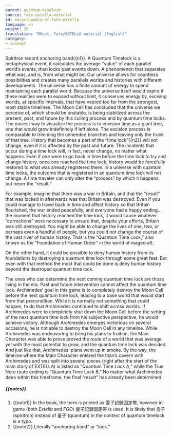 ```yaml
---
parent: quantum-timelock
source: fate-extella-material
id: encyclopedia-of-fate-extella
language: en
weight: 26
translation: "RHuot, Fate/EXTELLA material (English)"
category:
- concept
---
```


Spiritron record anchoring band{{n1}}.
A Quantum Timelock is a metaphysical event, it calculates the average “value” of each parallel world’s events, then locks past events down. A phenomenon that separates what was, and is, from what might be.
Our universe allows for countless possibilities and creates many parallels worlds and histories with different developments.
The universe has a finite amount of energy to spend maintaining each parallel world. Because the universe itself would expire if these realities were to expand without limit, it conserves energy by, excising worlds, at specific intervals, that have veered too far from the strongest, most stable timelines.
The Moon Cell has concluded that the universe we perceive of, which should be unstable, is being stabilized across the present, past, and future by this culling process and by quantum time locks.
The easiest way to visualize the process is to envision time as a giant tree, one that would grow indefinitely if left alone. The excision process is comparable to trimming the unneeded branches and leaving only the trunk of that tree.
History that becomes a part of the “time lock”{{n2}} will not change, even if it is affected by the past and future. The incidents that occur during a time lock will, in fact, never change, no matter what happens.
Even if one were to go back in time before the time lock to try and change history, once one reached the time lock, history would be forcefully restored to what was already registered there.
In a universe with quantum time locks, the outcome that is registered in an quantum time lock will not change. A time traveler can only alter the “process” by which it happens, but never the “result.”

For example, imagine that there was a war in Britain, and that the “result” that was locked in afterwards was that Britain was destroyed.
Even if you could manage to travel back in time and affect history so that Britain flourished, the war ended peacefully, and everyone had a happy ending… the moment that history reached the time lock, it would cause whatever “corrections” were necessary to ensure that, despite your efforts, Britain was still destroyed.
You might be able to change the lives of one, two, or perhaps even a handful of people, but you could not change the course of the vast river of human history.
That is the “Quantum Time Lock,” also known as the “Foundation of Human Order” in the world of magecraft.

On the other hand, it could be possible to deny human history from its foundations by destroying a quantum time lock through some great feat. But even with that method the most that could be done is deny human history beyond the destroyed quantum time lock.

The ones who can determine the next coming quantum time lock are those living in the era. Past and future intervention cannot affect the quantum time lock.
Archimedes’ goal in this game is to completely destroy the Moon Cell before the next quantum time lock, leading to a base world that would start from that precondition.
While it is normally not something that could happen, to do that Archimedes continued to shift across worlds.
If Archimedes were to completely shut down the Moon Cell before the setting of the next quantum time lock from his subjective perspective, he would achieve victory.
Although Archimedes emerges victorious on several occasions, he is not able to destroy the Moon Cell in any timeline.
While Archimedes was endeavoring to bring his plans to fruition, the Main Character was able to prove proved the route of a world that was average yet with the most potential to grow, and the quantum time lock was decided.
And just like that, Archimedes’ plans went up in smoke.
By the way, the timeline where the Main Character entered the titan’s cavern with Archimedes and was split into several pieces (right after the start of the main story of EXTELLA) is listed as “Quantum Time Lock A,” while the True Nero route ending is “Quantum Time Lock B.”
No matter what Archimedes does within this timeframe, the final “result” has already been determined.

##### {{notes}}

1. {{note1}} In the book, the term is printed as 霊子記録固定帯, however in-game (both *Extella* and *FGO*) 量子記録固定帯 is used. It is likely that 霊子 (spiritron) instead of 量子 (quantum) in the context of quantum timelock is a typo.
2. {{note2}} Literally “anchoring band” or “lock.”
